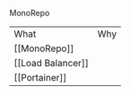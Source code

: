 
MonoRepo

|                   |     |
| ----------------- | --- |
| What              | Why |
| [[MonoRepo]]      |     |
| [[Load Balancer]] |     |
| [[Portainer]]     |     |
